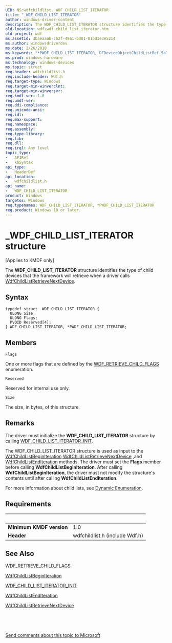 ```yaml
---
UID: NS:wdfchildlist._WDF_CHILD_LIST_ITERATOR
title: "_WDF_CHILD_LIST_ITERATOR"
author: windows-driver-content
description: The WDF_CHILD_LIST_ITERATOR structure identifies the type of child devices that the framework will retrieve when a driver calls WdfChildListRetrieveNextDevice.
old-location: wdf\wdf_child_list_iterator.htm
old-project: wdf
ms.assetid: 3baeaaab-cb2f-49a1-bd01-01bd1e3e5214
ms.author: windowsdriverdev
ms.date: 2/26/2018
ms.keywords: "*PWDF_CHILD_LIST_ITERATOR, DFDeviceObjectChildListRef_5a77ee51-8e18-4e86-afd0-8add561dab4d.xml, PWDF_CHILD_LIST_ITERATOR, PWDF_CHILD_LIST_ITERATOR structure pointer, WDF_CHILD_LIST_ITERATOR, WDF_CHILD_LIST_ITERATOR structure, _WDF_CHILD_LIST_ITERATOR, kmdf.wdf_child_list_iterator, wdf.wdf_child_list_iterator, wdfchildlist/PWDF_CHILD_LIST_ITERATOR, wdfchildlist/WDF_CHILD_LIST_ITERATOR"
ms.prod: windows-hardware
ms.technology: windows-devices
ms.topic: struct
req.header: wdfchildlist.h
req.include-header: Wdf.h
req.target-type: Windows
req.target-min-winverclnt: 
req.target-min-winversvr: 
req.kmdf-ver: 1.0
req.umdf-ver: 
req.ddi-compliance: 
req.unicode-ansi: 
req.idl: 
req.max-support: 
req.namespace: 
req.assembly: 
req.type-library: 
req.lib: 
req.dll: 
req.irql: Any level
topic_type:
-	APIRef
-	kbSyntax
api_type:
-	HeaderDef
api_location:
-	wdfchildlist.h
api_name:
-	WDF_CHILD_LIST_ITERATOR
product: Windows
targetos: Windows
req.typenames: WDF_CHILD_LIST_ITERATOR, *PWDF_CHILD_LIST_ITERATOR
req.product: Windows 10 or later.
---
```


# _WDF_CHILD_LIST_ITERATOR structure
<p class="CCE_Message">[Applies to KMDF only]

The <b>WDF_CHILD_LIST_ITERATOR</b> structure identifies the type of child devices that the framework will retrieve when a driver calls <a href="..\wdfchildlist\nf-wdfchildlist-wdfchildlistretrievenextdevice.md">WdfChildListRetrieveNextDevice</a>.

## Syntax
````
typedef struct _WDF_CHILD_LIST_ITERATOR {
  ULONG Size;
  ULONG Flags;
  PVOID Reserved[4];
} WDF_CHILD_LIST_ITERATOR, *PWDF_CHILD_LIST_ITERATOR;
````

## Members


`Flags`

One or more flags that are defined by the <a href="..\wdfchildlist\ne-wdfchildlist-_wdf_retrieve_child_flags.md">WDF_RETRIEVE_CHILD_FLAGS</a> enumeration.

`Reserved`

Reserved for internal use only.

`Size`

The size, in bytes, of this structure.

## Remarks
The driver must initialize the <b>WDF_CHILD_LIST_ITERATOR</b> structure by calling <a href="..\wdfchildlist\nf-wdfchildlist-wdf_child_list_iterator_init.md">WDF_CHILD_LIST_ITERATOR_INIT</a>.

The WDF_CHILD_LIST_ITERATOR structure is used as input to the <a href="..\wdfchildlist\nf-wdfchildlist-wdfchildlistbeginiteration.md">WdfChildListBeginIteration</a>,<a href="..\wdfchildlist\nf-wdfchildlist-wdfchildlistretrievenextdevice.md">WdfChildListRetrieveNextDevice</a> ,and <a href="..\wdfchildlist\nf-wdfchildlist-wdfchildlistenditeration.md">WdfChildListEndIteration</a> methods. The driver must set the <b>Flags</b> member before calling <b>WdfChildListBeginIteration</b>. After calling <b>WdfChildListBeginIteration</b>, the driver must not modify the structure's contents until after calling <b>WdfChildListEndIteration</b>.

For more information about child lists, see <a href="https://docs.microsoft.com/en-us/windows-hardware/drivers/wdf/dynamic-enumeration">Dynamic Enumeration</a>.

## Requirements
| &nbsp; | &nbsp; |
| ---- |:---- |
| **Minimum KMDF version** | 1.0 |
| **Header** | wdfchildlist.h (include Wdf.h) |

## See Also

<a href="..\wdfchildlist\ne-wdfchildlist-_wdf_retrieve_child_flags.md">WDF_RETRIEVE_CHILD_FLAGS</a>



<a href="..\wdfchildlist\nf-wdfchildlist-wdfchildlistbeginiteration.md">WdfChildListBeginIteration</a>



<a href="..\wdfchildlist\nf-wdfchildlist-wdf_child_list_iterator_init.md">WDF_CHILD_LIST_ITERATOR_INIT</a>



<a href="..\wdfchildlist\nf-wdfchildlist-wdfchildlistenditeration.md">WdfChildListEndIteration</a>



<a href="..\wdfchildlist\nf-wdfchildlist-wdfchildlistretrievenextdevice.md">WdfChildListRetrieveNextDevice</a>



 

 

<a href="mailto:wsddocfb@microsoft.com?subject=Documentation%20feedback [wdf\wdf]:%20WDF_CHILD_LIST_ITERATOR structure%20 RELEASE:%20(2/26/2018)&amp;body=%0A%0APRIVACY STATEMENT%0A%0AWe use your feedback to improve the documentation. We don't use your email address for any other purpose, and we'll remove your email address from our system after the issue that you're reporting is fixed. While we're working to fix this issue, we might send you an email message to ask for more info. Later, we might also send you an email message to let you know that we've addressed your feedback.%0A%0AFor more info about Microsoft's privacy policy, see http://privacy.microsoft.com/en-us/default.aspx." title="Send comments about this topic to Microsoft">Send comments about this topic to Microsoft</a>
